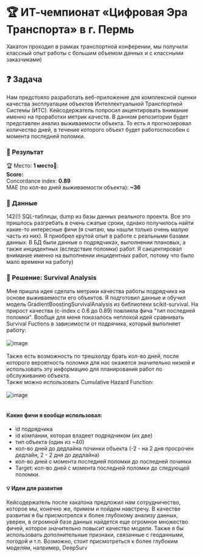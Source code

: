 # :trophy: ИТ-чемпионат «Цифровая Эра Транспорта» в г. Пермь
Хакатон проходил в рамках транспортной конферении, мы получили классный опыт работы с большим объемом данных и с классными заказчиками)
## ❓ Задача
Нам предстояло разработать веб-приложение для комплексной оценки качества эксплуатации объектов Интеллектуальной Транспортной Системы (ИТС). Кейсодержатель попросил акцентировать внимание именно на проработки метрик качеств. В данном репозитории будет представлен анализ выживаемости объекта. То есть я прогнозировал количество дней, в течение которого объект будет работоспособен с момента последней поломки. 

### :tada: Результат
:trophy: Место: **1 место**🥇:</br>
**Score:** </br>
Concordance index: **0.89**</br>
MAE (по кол-во дней выживаемости объекта): **~36**

### :page_facing_up: Данные
142(!) SQL-таблицы, dump из базы данных реального проекта. Все это пришлось разгребать в очень сжатые сроки, однако получилось найти какие-то интересные фичи (я считаю, мы нашли только очень малую часть из них). Я приобрел крутой опыт в работе с реальными базами данных. В БД были данные о подрядчиках, выполнении плановых, а также инцидентных (вследствие поломки) работ. Я сакцентировал внимание именно на выполнении инцидентных работ, потому что было мало времени на работу)

### :memo: Решение: Survival Analysis
Мне пришла идея сделать метрики качества работы подрядчика на основе выживаемости его объектов. Я подготовил данные и обучил модель GradientBoostingSurvivalAnalysis из библиотеки scikit-survival. На прирост качества (c-index с 0.6 до 0.89) повлияла фича "тип последней поломки". Вообще для меня показалось неплохой идей сравнивать Survival Fuctions в зависимости от подрячика, который выполняет работу: </br></br>
![image](https://github.com/daniil-dushenev/its-perm-hack/assets/44606552/87edae47-f083-4d86-a861-8e3ce927d0c5)
</br></br>
Также есть возможность по трешхолду брать кол-во дней, после которого вероятность поломки для нас окажется значительно низкой и использовать эту информацию для планирования работ по обслуживанию объекта.</br>
Также можно использовать Сumulative Hazard Function:</br></br>
![image](https://github.com/daniil-dushenev/its-perm-hack/assets/44606552/ba68cff9-e298-4464-bdef-e58cf38010fe)
</br></br>
#### Какие фичи я вообще использовал:
* id подрядчика
* id компании, которая владеет подрядчиком (их две)
* тип объекта (один из ~40)
* кол-во дней до дедлайна починки объекта (-2 - на 2 дня просрочен дедлайн, 2 - 2 дня до дедлайна)
* кол-во дней с момента последней поломки до последней починки
* Target: кол-во дней с момента последней поломки до следующей поломки.

#### :bulb: Идеи для развития
Кейсодержатель после хакатона предложил нам сотрудничество, которое мы, конечно же, примем и пойдем навстречу. В качестве развития я бы присмотрелся к более глубокому анализу данных, уверен, в огромной базе данных найдется еще огромное множество фичей, которое значительно повысит качество модели. Также я бы использовать дополнительные признаки, связанные с геоданными, погодой и т.п. Возможно, стоит присмотреться к более глубоким моделям, например, DeepSurv
